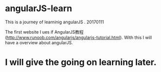 # angularJS-learn
This is a journey of learninig angularJS . 20170111

The first website I ues if AngularJS教程(http://www.runoob.com/angularjs/angularjs-tutorial.html). With this I will have a overview about angularJS.
# I will give the going on learning later.
